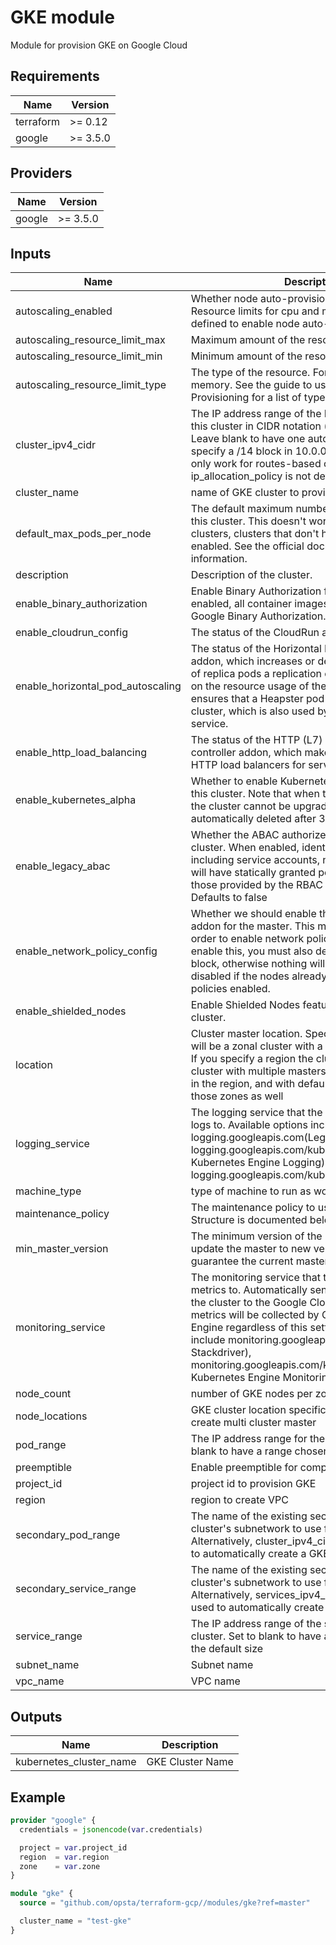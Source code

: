 # GKE module

Module for provision GKE on Google Cloud

## Requirements

| Name      | Version  |
| --------- | -------- |
| terraform | >= 0.12  |
| google    | >= 3.5.0 |

## Providers

| Name   | Version  |
| ------ | -------- |
| google | >= 3.5.0 |

## Inputs

| Name                              | Description                                                                                                                                                                                                                                                                                                                                                                                                  | Type           | Default                                  | Required |
| --------------------------------- | ------------------------------------------------------------------------------------------------------------------------------------------------------------------------------------------------------------------------------------------------------------------------------------------------------------------------------------------------------------------------------------------------------------ | -------------- | ---------------------------------------- | :------: |
| autoscaling_enabled               | Whether node auto-provisioning is enabled. Resource limits for cpu and memory must be defined to enable node auto-provisioning                                                                                                                                                                                                                                                                               | `bool`         | `false`                                  |    no    |
| autoscaling_resource_limit_max    | Maximum amount of the resource in the cluster.                                                                                                                                                                                                                                                                                                                                                               | `number`       | `null`                                   |    no    |
| autoscaling_resource_limit_min    | Minimum amount of the resource in the cluster.                                                                                                                                                                                                                                                                                                                                                               | `number`       | `null`                                   |    no    |
| autoscaling_resource_limit_type   | The type of the resource. For example, cpu and memory. See the guide to using Node Auto-Provisioning for a list of types.                                                                                                                                                                                                                                                                                    | `string`       | `"cpu"`                                  |    no    |
| cluster_ipv4_cidr                 | The IP address range of the Kubernetes pods in this cluster in CIDR notation (e.g. 10.96.0.0/14). Leave blank to have one automatically chosen or specify a /14 block in 10.0.0.0/8. This field will only work for routes-based clusters, where ip_allocation_policy is not defined.                                                                                                                         | `string`       | `null`                                   |    no    |
| cluster_name                      | name of GKE cluster to provision                                                                                                                                                                                                                                                                                                                                                                             | `string`       | n/a                                      |   yes    |
| default_max_pods_per_node         | The default maximum number of pods per node in this cluster. This doesn't work on `routes-based` clusters, clusters that don't have IP Aliasing enabled. See the official documentation for more information.                                                                                                                                                                                                | `number`       | `null`                                   |    no    |
| description                       | Description of the cluster.                                                                                                                                                                                                                                                                                                                                                                                  | `string`       | `null`                                   |    no    |
| enable_binary_authorization       | Enable Binary Authorization for this cluster. If enabled, all container images will be validated by Google Binary Authorization.                                                                                                                                                                                                                                                                             | `bool`         | `false`                                  |    no    |
| enable_cloudrun_config            | The status of the CloudRun addon.                                                                                                                                                                                                                                                                                                                                                                            | `bool`         | `false`                                  |    no    |
| enable_horizontal_pod_autoscaling | The status of the Horizontal Pod Autoscaling addon, which increases or decreases the number of replica pods a replication controller has based on the resource usage of the existing pods. It ensures that a Heapster pod is running in the cluster, which is also used by the Cloud Monitoring service.                                                                                                     | `bool`         | `true`                                   |    no    |
| enable_http_load_balancing        | The status of the HTTP (L7) load balancing controller addon, which makes it easy to set up HTTP load balancers for services in a cluster.                                                                                                                                                                                                                                                                    | `bool`         | `true`                                   |    no    |
| enable_kubernetes_alpha           | Whether to enable Kubernetes Alpha features for this cluster. Note that when this option is enabled, the cluster cannot be upgraded and will be automatically deleted after 30 days.                                                                                                                                                                                                                         | `bool`         | `false`                                  |    no    |
| enable_legacy_abac                | Whether the ABAC authorizer is enabled for this cluster. When enabled, identities in the system, including service accounts, nodes, and controllers, will have statically granted permissions beyond those provided by the RBAC configuration or IAM. Defaults to false                                                                                                                                      | `bool`         | `false`                                  |    no    |
| enable_network_policy_config      | Whether we should enable the network policy addon for the master. This must be enabled in order to enable network policy for the nodes. To enable this, you must also define a network_policy block, otherwise nothing will happen. It can only be disabled if the nodes already do not have network policies enabled.                                                                                       | `bool`         | `false`                                  |    no    |
| enable_shielded_nodes             | Enable Shielded Nodes features on all nodes in this cluster.                                                                                                                                                                                                                                                                                                                                                 | `bool`         | `false`                                  |    no    |
| location                          | Cluster master location. Specific a zone the cluster will be a zonal cluster with a single cluster master. If you specify a region the cluster will be a regional cluster with multiple masters spread across zones in the region, and with default node locations in those zones as well                                                                                                                    | `string`       | `null`                                   |    no    |
| logging_service                   | The logging service that the cluster should write logs to. Available options include logging.googleapis.com(Legacy Stackdriver), logging.googleapis.com/kubernetes(Stackdriver Kubernetes Engine Logging), and none. Defaults to logging.googleapis.com/kubernetes                                                                                                                                           | `string`       | `"logging.googleapis.com/kubernetes"`    |    no    |
| machine_type                      | type of machine to run as workers                                                                                                                                                                                                                                                                                                                                                                            | `string`       | `"n1-standard-1"`                        |    no    |
| maintenance_policy                | The maintenance policy to use for the cluster. Structure is documented below.                                                                                                                                                                                                                                                                                                                                | `string`       | `"logging.googleapis.com/kubernetes"`    |    no    |
| min_master_version                | The minimum version of the master. GKE will auto-update the master to new versions, so this does not guarantee the current master version                                                                                                                                                                                                                                                                    | `string`       | `null`                                   |    no    |
| monitoring_service                | The monitoring service that the cluster should write metrics to. Automatically send metrics from pods in the cluster to the Google Cloud Monitoring API. VM metrics will be collected by Google Compute Engine regardless of this setting Available options include monitoring.googleapis.com(Legacy Stackdriver), monitoring.googleapis.com/kubernetes(Stackdriver Kubernetes Engine Monitoring), and none. | `string`       | `"monitoring.googleapis.com/kubernetes"` |    no    |
| node_count                        | number of GKE nodes per zone                                                                                                                                                                                                                                                                                                                                                                                 | `number`       | `1`                                      |    no    |
| node_locations                    | GKE cluster location specific zone willregion will create multi cluster master                                                                                                                                                                                                                                                                                                                               | `list(string)` | `null`                                   |    no    |
| pod_range                         | The IP address range for the cluster pod IPs. Set to blank to have a range chosen with the default size                                                                                                                                                                                                                                                                                                      | `string`       | `null`                                   |    no    |
| preemptible                       | Enable preemptible for compute engine                                                                                                                                                                                                                                                                                                                                                                        | `bool`         | `false`                                  |    no    |
| project_id                        | project id to provision GKE                                                                                                                                                                                                                                                                                                                                                                                  | `string`       | `null`                                   |    no    |
| region                            | region to create VPC                                                                                                                                                                                                                                                                                                                                                                                         | `string`       | `null`                                   |    no    |
| secondary_pod_range               | The name of the existing secondary range in the cluster's subnetwork to use for pod IP addresses. Alternatively, cluster_ipv4_cidr_block can be used to automatically create a GKE-managed one.                                                                                                                                                                                                              | `string`       | `null`                                   |    no    |
| secondary_service_range           | The name of the existing secondary range in the cluster's subnetwork to use for service ClusterIPs. Alternatively, services_ipv4_cidr_block can be used to automatically create a GKE-managed one.                                                                                                                                                                                                           | `string`       | `null`                                   |    no    |
| service_range                     | The IP address range of the services IPs in this cluster. Set to blank to have a range chosen with the default size                                                                                                                                                                                                                                                                                          | `string`       | `null`                                   |    no    |
| subnet_name                       | Subnet name                                                                                                                                                                                                                                                                                                                                                                                                  | `string`       | `null`                                   |    no    |
| vpc_name                          | VPC name                                                                                                                                                                                                                                                                                                                                                                                                     | `string`       | `null`                                   |    no    |

## Outputs

| Name                    | Description      |
| ----------------------- | ---------------- |
| kubernetes_cluster_name | GKE Cluster Name |

## Example

```terraform
provider "google" {
  credentials = jsonencode(var.credentials)

  project = var.project_id
  region  = var.region
  zone    = var.zone
}

module "gke" {
  source = "github.com/opsta/terraform-gcp//modules/gke?ref=master"

  cluster_name = "test-gke"
}
```
